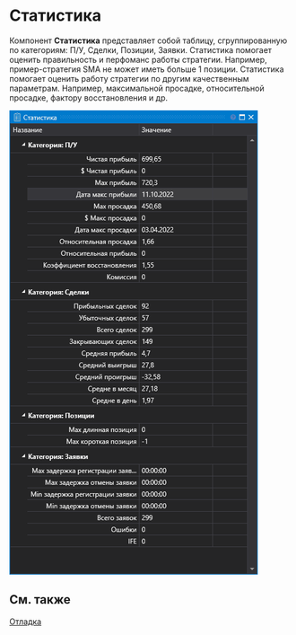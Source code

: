 # Статистика

Компонент **Статистика** представляет собой таблицу, сгруппированную по категориям: П\/У, Сделки, Позиции, Заявки. Статистика помогает оценить правильность и перфоманс работы стратегии. Например, пример\-стратегия SMA не может иметь больше 1 позиции. Статистика помогает оценить работу стратегии по другим качественным параметрам. Например, максимальной просадке, относительной просадке, фактору восстановления и др.

![Designer Statistics 00](../../../../images/designer_statistics_00.png)

## См. также

[Отладка](../../backtesting/debugging.md)
